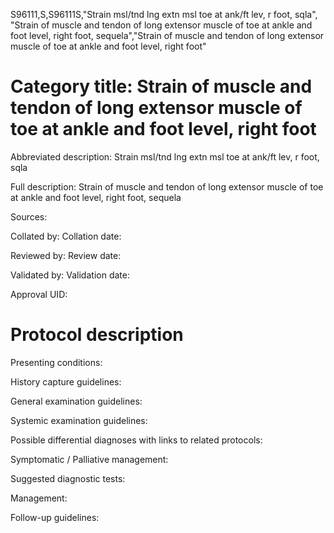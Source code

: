 S96111,S,S96111S,"Strain msl/tnd lng extn msl toe at ank/ft lev, r foot, sqla", "Strain of muscle and tendon of long extensor muscle of toe at ankle and foot level, right foot, sequela","Strain of muscle and tendon of long extensor muscle of toe at ankle and foot level, right foot"
# Category title: Strain of muscle and tendon of long extensor muscle of toe at ankle and foot level, right foot

Abbreviated description: Strain msl/tnd lng extn msl toe at ank/ft lev, r foot, sqla

Full description: Strain of muscle and tendon of long extensor muscle of toe at ankle and foot level, right foot, sequela

Sources:

Collated by:
Collation date:

Reviewed by:
Review date:

Validated by:
Validation date:

Approval UID:

# Protocol description

Presenting conditions:

History capture guidelines:

General examination guidelines:

Systemic examination guidelines:

Possible differential diagnoses with links to related protocols:

Symptomatic / Palliative management:

Suggested diagnostic tests:

Management:

Follow-up guidelines:

